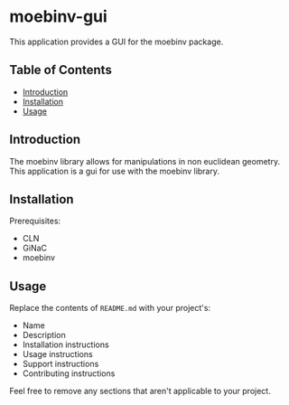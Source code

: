 # moebinv-gui

This application provides a GUI for the moebinv package.

## Table of Contents

- [Introduction](#introduction)
- [Installation](#installation)
- [Usage](#usage)

## Introduction

The moebinv library allows for manipulations in non euclidean geometry. This application is a gui for use with the moebinv library.

## Installation

Prerequisites:
- CLN
- GiNaC
- moebinv

## Usage

Replace the contents of `README.md` with your project's:

- Name
- Description
- Installation instructions
- Usage instructions
- Support instructions
- Contributing instructions

Feel free to remove any sections that aren't applicable to your project.
